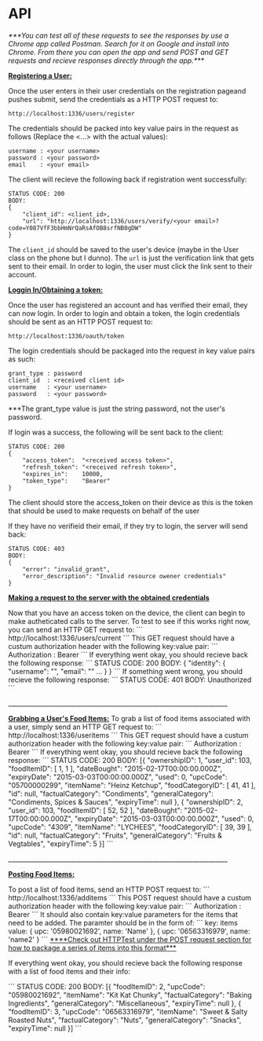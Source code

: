 # API


<p><i>***You can test all of these requests to see the responses by use a Chrome app called Postman. Search for it on Google and install into Chrome. From there you can open the app and send POST and GET requests and recieve responses directly through the app.***</i></p>

<b><u>Registering a User:</b></u>

Once the user enters in their user credentials on the registration pageand pushes submit, send the credentials as a HTTP POST request to:
```
http://localhost:1336/users/register
```

The credentials should be packed into key value pairs in the request as follows (Replace the <...> with the actual values):

```
username : <your username>
password : <your password>
email    : <your email>
```

The client will recieve the following back if registration went successfully:
```
STATUS CODE: 200
BODY:
{
	"client_id": <client_id>,
	"url": "http://localhost:1336/users/verify/<your email>?code=Y087VfF3bbHmNrQaRsAfOB8srfNB0gDW"
}
```
The ```client_id``` should be saved to the user's device (maybe in the User class on the phone but I dunno). The ```url``` is just the verification link that gets sent to their email. In order to login, the user must click the link sent to their account.

<p><b><u>Loggin In/Obtaining a token:</b></u></p>

Once the user has registered an account and has verified their email, they can now login. In order to login and obtain a token, the login credentials should be sent as an HTTP POST request to:
```
http://localhost:1336/oauth/token
```
The login credentials should be packaged into the request in key value pairs as such:
```
grant_type : password
client_id  : <received client id>
username   : <your username>
password   : <your password>
```
<p>***The grant_type value is just the string password, not the user's password.</p>

If login was a success, the following will be sent back to the client:
```
STATUS CODE: 200
{
    "access_token":  "<received access token>",
    "refresh_token": "<received refresh token>",
    "expires_in":    10000,
    "token_type":    "Bearer"
}
```
<p>The client should store the access_token on their device as this is the token that should be used to make requests on behalf of the user</p>
<p>If they have no verifieid their email, if they try to login, the server will send back:</p>

```
STATUS CODE: 403
BODY:
{
	"error": "invalid_grant",
	"error_description": "Invalid resource owener credentials"
}
```
<p><b><u>Making a request to the server with the obtained credentials</b></u></p>
Now that you have an access token on the device, the client can begin to make autheticated calls to the server. To test to see if this works right now, you can send an HTTP GET request to:
```
http://localhost:1336/users/current
```
This GET request should have a custum authorization header with the following key:value pair:
```
Authorization : Bearer <received access token>
```
If everything went okay, you should recieve back the following response:
```
STATUS CODE: 200
BODY:
{
    "identity": {
        "username": "<your username>",
        "email":    "<your email>"
        ...
    }
}
```
If something went wrong, you should recieve the following response:
```
STATUS CODE: 401
BODY:
Unauthorized
```

<p>______________________________________________________________________</p>
<b><u>Grabbing a User's Food Items:</b></u>
To grab a list of food items associated with a user, simply send an HTTP GET request to:
```
http://localhost:1336/useritems
```
This GET request should have a custum authorization header with the following key:value pair:
```
Authorization : Bearer <received access token>
```
If everything went okay, you should recieve back the following response:
```
STATUS CODE: 200
BODY:
[{
    "ownershipID": 1,
    "user_id": 103,
    "foodItemID": [
        1,
        1
    ],
    "dateBought": "2015-02-17T00:00:00.000Z",
    "expiryDate": "2015-03-03T00:00:00.000Z",
    "used": 0,
    "upcCode": "05700000299",
    "itemName": "Heinz Ketchup",
    "foodCategoryID": [
        41,
        41
    ],
    "id": null,
    "factualCategory": "Condiments",
    "generalCategory": "Condiments, Spices & Sauces",
    "expiryTime": null
}, {
    "ownershipID": 2,
    "user_id": 103,
    "foodItemID": [
        52,
        52
    ],
    "dateBought": "2015-02-17T00:00:00.000Z",
    "expiryDate": "2015-03-03T00:00:00.000Z",
    "used": 0,
    "upcCode": "4309",
    "itemName": "LYCHEES",
    "foodCategoryID": [
        39,
        39
    ],
    "id": null,
    "factualCategory": "Fruits",
    "generalCategory": "Fruits & Vegtables",
    "expiryTime": 5
}]
```

<p>______________________________________________________________________</p>
<b><u><p>Posting Food Items:</p></b></u>
To post a list of food items, send an HTTP POST request to:
```
http://localhost:1336/additems
```
This POST request should have a custum authorization header with the following key:value pair:
```
Authorization : Bearer <received access token>
```
It should also contain key:value parameters for the items that need to be added. The paramter should be in the form of:
```
key: items
value: { upc: '05980021692', name: 'Name' },
  { upc: '06563316979', name: 'name2' }
```
<u>****Check out HTTPTest under the POST request section for how to package a series of items into this format***</u>

<p> If everything went okay, you should recieve back the following response with a list of food items and their info: </p>
```
STATUS CODE: 200
BODY:
[{
    "foodItemID": 2,
    "upcCode": "05980021692",
    "itemName": "Kit Kat Chunky",
    "factualCategory": "Baking Ingredients",
    "generalCategory": "Miscellaneous",
    "expiryTime": null
}, {
    "foodItemID": 3,
    "upcCode": "06563316979",
    "itemName": "Sweet & Salty Roasted Nuts",
    "factualCategory": "Nuts",
    "generalCategory": "Snacks",
    "expiryTime": null
}]
```

